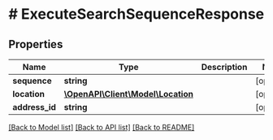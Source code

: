 # # ExecuteSearchSequenceResponse

## Properties

Name | Type | Description | Notes
------------ | ------------- | ------------- | -------------
**sequence** | **string** |  | [optional]
**location** | [**\OpenAPI\Client\Model\Location**](Location.md) |  | [optional]
**address_id** | **string** |  | [optional]

[[Back to Model list]](../../README.md#models) [[Back to API list]](../../README.md#endpoints) [[Back to README]](../../README.md)
